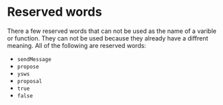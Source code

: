 # Reserved words

There a few reserved words that can not be used as the name of a varible or function. They can not be used because they already have a diffrent meaning. All of the following are reserved words:

- `sendMessage`
- `propose`
- `ysws`
- `proposal`
- `true`
- `false`